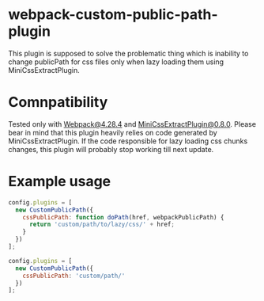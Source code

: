 # webpack-custom-public-path-plugin

This plugin is supposed to solve the problematic thing which is inability to change publicPath for css files only when lazy loading them using MiniCssExtractPlugin.

# Comnpatibility

Tested only with Webpack@4.28.4 and MiniCssExtractPlugin@0.8.0.
Please bear in mind that this plugin heavily relies on code generated by MiniCssExtractPlugin. If the code responsible for lazy loading css chunks changes, this plugin will probably stop working till next update.


# Example usage

```javascript
config.plugins = [
  new CustomPublicPath({
    cssPublicPath: function doPath(href, webpackPublicPath) {
      return 'custom/path/to/lazy/css/' + href;
    }
  })
];
```

```javascript
config.plugins = [
  new CustomPublicPath({
    cssPublicPath: 'custom/path/'
  })
];
```
